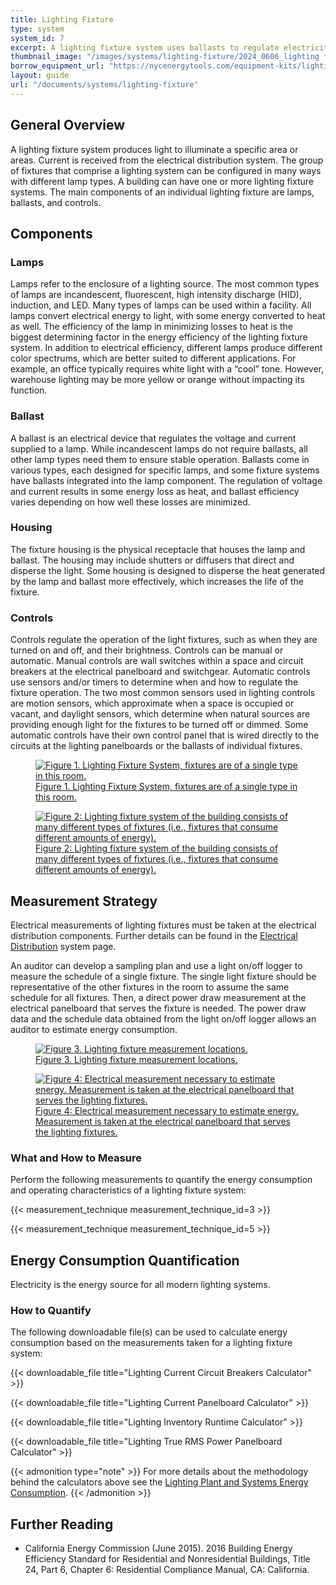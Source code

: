 ```yaml
---
title: Lighting Fixture
type: system
system_id: 7
excerpt: A lighting fixture system uses ballasts to regulate electricity to the lamps, which produce light to illuminate areas in the facility.
thumbnail_image: "/images/systems/lighting-fixture/2024_0606_lighting fixture system_thumbnail_RESIZED-01.jpg"
borrow_equipment_url: "https://nycenergytools.com/equipment-kits/lighting-measurement-kit/"
layout: guide
url: "/documents/systems/lighting-fixture"
---
```


## General Overview

A lighting fixture system produces light to illuminate a specific area or areas. Current is received from the electrical distribution system. The group of fixtures that comprise a lighting system can be configured in many ways with different lamp types. A building can have one or more lighting fixture systems. The main components of an individual lighting fixture are lamps, ballasts, and controls. 

## Components

### Lamps

Lamps refer to the enclosure of a lighting source. The most common types of lamps are incandescent, fluorescent, high intensity discharge (HID), induction, and LED. Many types of lamps can be used within a facility. All lamps convert electrical energy to light, with some energy converted to heat as well. The efficiency of the lamp in minimizing losses to heat is the biggest determining factor in the energy efficiency of the lighting fixture system. In addition to electrical efficiency, different lamps produce different color spectrums, which are better suited to different applications. For example, an office typically requires white light with a “cool” tone. However, warehouse lighting may be more yellow or orange without impacting its function.

### Ballast

A ballast is an electrical device that regulates the voltage and current supplied to a lamp. While incandescent lamps do not require ballasts, all other lamp types need them to ensure stable operation. Ballasts come in various types, each designed for specific lamps, and some fixture systems have ballasts integrated into the lamp component. The regulation of voltage and current results in some energy loss as heat, and ballast efficiency varies depending on how well these losses are minimized.

### Housing

The fixture housing is the physical receptacle that houses the lamp and ballast. The housing may include shutters or diffusers that direct and disperse the light. Some housing is designed to disperse the heat generated by the lamp and ballast more effectively, which increases the life of the fixture.

### Controls

Controls regulate the operation of the light fixtures, such as when they are turned on and off, and their brightness. Controls can be manual or automatic. Manual controls are wall switches within a space and circuit breakers at the electrical panelboard and switchgear. Automatic controls use sensors and/or timers to determine when and how to regulate the fixture operation. The two most common sensors used in lighting controls are motion sensors, which approximate when a space is occupied or vacant, and daylight sensors, which determine when natural sources are providing enough light for the fixtures to be turned off or dimmed.  Some automatic controls have their own control panel that is wired directly to the circuits at the lighting panelboards or the ballasts of individual fixtures.

<a href="/images/systems/lighting-fixture/lighting fixture figure1.png">
    <figure class="figure mb-4 mt-3">
        <img src="/images/systems/lighting-fixture/lighting fixture figure1.png" class="figure-img img-fluid rounded" alt="Figure 1. Lighting Fixture System, fixtures are of a single type in this room.">
        <figcaption class="figure-caption text-left">Figure 1. Lighting Fixture System, fixtures are of a single type in this room.</figcaption>
    </figure>
</a>

<a href="/images/systems/lighting-fixture/lighting fixture figure2.png">
    <figure class="figure mb-4 mt-3">
        <img src="/images/systems/lighting-fixture/lighting fixture figure2.png" class="figure-img img-fluid rounded" alt="Figure 2: Lighting fixture system of the building consists of many different types of fixtures (i.e., fixtures that consume different amounts of energy).">
        <figcaption class="figure-caption text-left">Figure 2: Lighting fixture system of the building consists of many different types of fixtures (i.e., fixtures that consume different amounts of energy).</figcaption>
    </figure>
</a>

<!-- ## Evaluation of Energy Consumption

Electricity is the energy source for all modern lighting systems. Table 1 provides a summary of system component measurements and values needed to quantify the hourly energy consumption and operating characteristics of a lighting fixture system.  

<div class="table-wrapper">
<table>
    <caption>Table 1. Key values, components and measurements to evaluate energy consumption.</caption>
    <thead>
        <tr>
            <th>
                System Quantification
            </th>
            <th>
                Values to be Quantified
            </th>
            <th>
                Energy Consuming Component
            </th>
            <th>
                Measurements
            </th>
        </tr>
    <tbody>
        <tr>
            <td>
                Lighting fixture system electricity usage (<a class="glossary-link" href="/glossary#kwh"><abbr title="Kilowatt Hour">kWh</abbr></a>)
            </td>
            <td>
                <ul>
                    <li>Average hourly panelboard or switchgear (<a class="glossary-link" href="/glossary#kwh"><abbr title="Kilowatt Hour">kWh</abbr></a>)</li> 
                    <li>Total operating time for the light fixtures</li>
                </ul>
            </td>
            <td>
                Light fixtures and automatic controls (if applicable).
            </td>
            <td>
                <ul>
                    <li><a href="/documents/measurement-technique/electrical-current">Hourly measurement of electricity supplied to the light fixture system from the panelboard or switchgear</a></li> 
                    <li><a href="/documents/measurement-technique/lighting-fixture-runtime">Total operating hours of the light fixtures</a></li>
                </ul>
            </td>
        </tr>
        <tr>
            <td>
                Illuminance delivered
            </td>
            <td>
                Lumens
            </td>
            <td>
                Light fixtures
            </td>
            <td>
                Lumens incident on surfaces that require illumination (workstations, walkways, shelving, etc.)
            </td>
        </tr>
        <tr>
            <td>
                Light quality
            </td>
            <td>
                Color rendering index
            </td>
            <td>
                Lamps
            </td>
            <td>
                Color rendering index measurement (speciality equipment)
            </td>
        </tr>
    </tbody>
</table> 
</div> -->

## Measurement Strategy

Electrical measurements of lighting fixtures must be taken at the electrical distribution components. Further details can be found in the <a href="/documents/systems/electrical-distribution">Electrical Distribution</a> system page.  

An auditor can develop a sampling plan and use a light on/off logger to measure the schedule of a single fixture. The single light fixture should be representative of the other fixtures in the room to assume the same schedule for all fixtures. Then, a direct power draw measurement at the electrical panelboard that serves the fixture is needed. The power draw data and the schedule data obtained from the light on/off logger allows an auditor to estimate energy consumption.

<a href="/images/systems/lighting-fixture/lighting fixture figure3.png">
    <figure class="figure mb-4 mt-3">
        <img src="/images/systems/lighting-fixture/lighting fixture figure3.png" class="figure-img img-fluid rounded" alt="Figure 3. Lighting fixture measurement locations.">
        <figcaption class="figure-caption text-left">Figure 3. Lighting fixture measurement locations.</figcaption>
    </figure>
</a>

<a href="/images/systems/lighting-fixture/lighting fixture figure4.png">
    <figure class="figure mb-4 mt-3">
        <img src="/images/systems/lighting-fixture/lighting fixture figure4.png" class="figure-img img-fluid rounded" alt="Figure 4: Electrical measurement necessary to estimate energy. Measurement is taken at the electrical panelboard that serves the lighting fixtures.">
        <figcaption class="figure-caption text-left">Figure 4: Electrical measurement necessary to estimate energy. Measurement is taken at the electrical panelboard that serves the lighting fixtures.</figcaption>
    </figure>
</a>

### What and How to Measure

Perform the following measurements to quantify the energy consumption and operating characteristics of a lighting fixture system:

{{< measurement_technique measurement_technique_id=3 >}}

{{< measurement_technique measurement_technique_id=5 >}}

## Energy Consumption Quantification

Electricity is the energy source for all modern lighting systems.

### How to Quantify

The following downloadable file(s) can be used to calculate energy consumption based on the measurements taken for a lighting fixture system:

{{< downloadable_file title="Lighting Current Circuit Breakers Calculator" >}}

{{< downloadable_file title="Lighting Current Panelboard Calculator" >}}

{{< downloadable_file title="Lighting Inventory Runtime Calculator" >}}

{{< downloadable_file title="Lighting True RMS Power Panelboard Calculator" >}}

{{< admonition type="note" >}}
For more details about the methodology behind the calculators above see the [Lighting Plant and Systems Energy Consumption](/documents/calculation-methodology/lighting-plant-and-systems-energy-consumption).
{{< /admonition >}}

## Further Reading

- California Energy Commission (June 2015). 2016 Building Energy Efficiency Standard for Residential and Nonresidential Buildings, Title 24, Part 6, Chapter 6: Residential Compliance Manual, CA: California.
